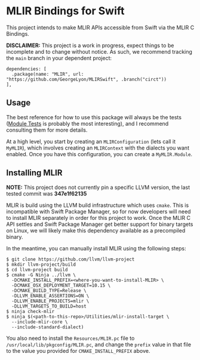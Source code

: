 # MLIR Bindings for Swift

This project intends to make MLIR APIs accessible from Swift via the MLIR C Bindings.

**DISCLAIMER:** This project is a work in progress, expect things to be incomplete and to change without notice. As such, we recommend tracking the `main` branch in your dependent project:
```
dependencies: [
  .package(name: "MLIR", url: "https://github.com/GeorgeLyon/MLIRSwift", .branch("circt"))
],
```

## Usage

The best reference for how to use this package will always be the tests ([Module Tests](Tests/MLIRStandardTests/Module%20Tests.swift) is probably the most interesting), and I recommend consulting them for more details.

At a high level, you start by creating an `MLIRConfiguration` (lets call it `MyMLIR`), which involves creating an `MLIRContext` with the dialects you want enabled. Once you have this configuration, you can create a `MyMLIR.Module`.

## Installing MLIR

**NOTE:** This project does not currently pin a specific LLVM version, the last tested commit was **347e1f62135**

MLIR is build using the LLVM build infrastructure which uses `cmake`. This is incompatible with Swift Package Manager, so for now developers will need to install MLIR separately in order for this project to work. Once the MLIR C API settles and Swift Package Manager get better support for binary targets on Linux, we will likely make this dependency available as a precompiled binary. 

In the meantime, you can manually install MLIR using the following steps:
```
$ git clone https://github.com/llvm/llvm-project
$ mkdir llvm-project/build
$ cd llvm-project build
$ cmake -G Ninja ../llvm \
  -DCMAKE_INSTALL_PREFIX=<where-you-want-to-install-MLIR> \
  -DCMAKE_OSX_DEPLOYMENT_TARGET=10.15 \
  -DCMAKE_BUILD_TYPE=Release \
  -DLLVM_ENABLE_ASSERTIONS=ON \
  -DLLVM_ENABLE_PROJECTS=mlir \
  -DLLVM_TARGETS_TO_BUILD=host
$ ninja check-mlir
$ ninja $(<path-to-this-repo>/Utilities/mlir-install-target \
  --include-mlir-core \
  --include-standard-dialect)
```

You also need to install the `Resources/MLIR.pc` file to `/usr/local/lib/pkgconfig/MLIR.pc`, and change the `prefix` value in that file to the value you provided for `CMAKE_INSTALL_PREFIX` above.
